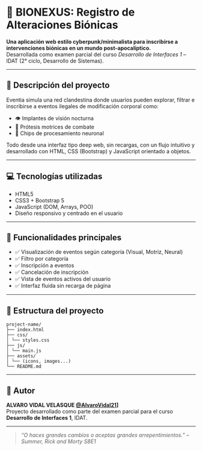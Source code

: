 # 🧠 BIONEXUS: Registro de Alteraciones Biónicas

**Una aplicación web estilo cyberpunk/minimalista para inscribirse a intervenciones biónicas en un mundo post-apocalíptico.**  
Desarrollada como examen parcial del curso *Desarrollo de Interfaces 1* – IDAT (2° ciclo, Desarrollo de Sistemas).

---

## 🚀 Descripción del proyecto

Eventia simula una red clandestina donde usuarios pueden explorar, filtrar e inscribirse a eventos ilegales de modificación corporal como:

- 👁️ Implantes de visión nocturna  
- 🦾 Prótesis motrices de combate  
- 🧠 Chips de procesamiento neuronal

Todo desde una interfaz tipo deep web, sin recargas, con un flujo intuitivo y desarrollado con HTML, CSS (Bootstrap) y JavaScript orientado a objetos.

---

## 💻 Tecnologías utilizadas

- HTML5
- CSS3 + Bootstrap 5
- JavaScript (DOM, Arrays, POO)
- Diseño responsivo y centrado en el usuario

---

## 🎯 Funcionalidades principales

- ✅ Visualización de eventos según categoría (Visual, Motriz, Neural)
- ✅ Filtro por categoría
- ✅ Inscripción a eventos
- ✅ Cancelación de inscripción
- ✅ Vista de eventos activos del usuario
- ✅ Interfaz fluida sin recarga de página

---

## 📁 Estructura del proyecto
```text
project-name/
├── index.html
├── css/
│ └── styles.css
├── js/
│ └── main.js
├── assets/
│ └── (icons, images...)
└── README.md
```


---

## 📌 Autor

**ALVARO VIDAL VELASQUE [@AlvaroVidal21](https://github.com/AlvaroVidal21)]**  
Proyecto desarrollado como parte del examen parcial para el curso **Desarrollo de Interfaces 1**, IDAT.

---

> *“O haces grandes cambios o aceptas grandes arrepentimientos.” – Summer, Rick and Morty S8E1*


